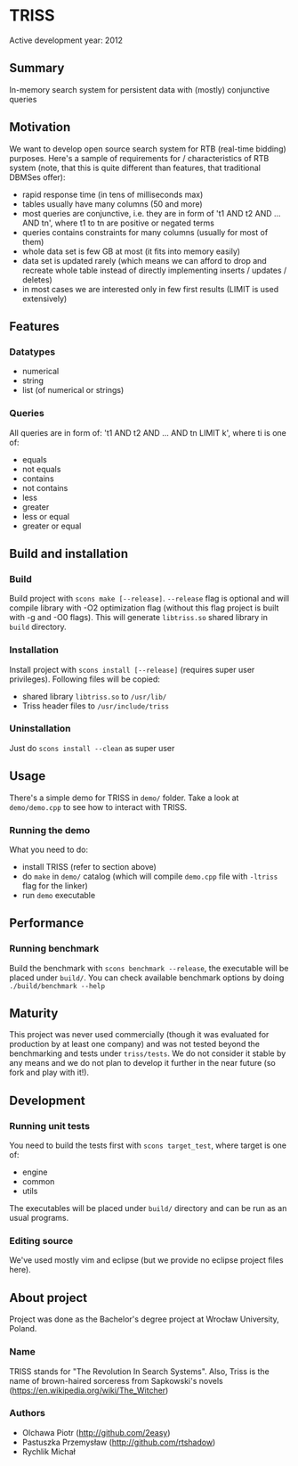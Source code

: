 # TRISS
Active development year: 2012

## Summary
In-memory search system for persistent data with (mostly) conjunctive queries

## Motivation
We want to develop open source search system for RTB (real-time bidding) purposes.
Here's a sample of requirements for / characteristics of RTB system (note, that this is quite different than features, that traditional DBMSes offer):
* rapid response time (in tens of milliseconds max)
* tables usually have many columns (50 and more)
* most queries are conjunctive, i.e. they are in form of 't1 AND t2 AND ... AND tn', where t1 to tn are positive or negated terms
* queries contains constraints for many columns (usually for most of them)
* whole data set is few GB at most (it fits into memory easily)
* data set is updated rarely (which means we can afford to drop and recreate whole table instead of directly implementing inserts / updates / deletes)
* in most cases we are interested only in few first results (LIMIT is used extensively)

## Features

### Datatypes
* numerical
* string
* list (of numerical or strings)

### Queries
All queries are in form of: 't1 AND t2 AND ... AND tn LIMIT k', where ti is one of:
* equals
* not equals
* contains
* not contains 
* less
* greater
* less or equal
* greater or equal

## Build and installation

### Build
Build project with ```scons make [--release]```. ```--release``` flag is optional and will compile library with -O2 optimization flag (without this flag project is built with -g and -O0 flags).
This will generate ```libtriss.so``` shared library in ```build``` directory.

### Installation
Install project with ```scons install [--release]``` (requires super user privileges). Following files will be copied:
* shared library ```libtriss.so``` to ```/usr/lib/```
* Triss header files to ```/usr/include/triss```

### Uninstallation
Just do ```scons install --clean``` as super user

## Usage
There's a simple demo for TRISS in ```demo/``` folder. Take a look at ```demo/demo.cpp``` to see how to interact with TRISS.

### Running the demo
What you need to do:
* install TRISS (refer to section above)
* do ```make``` in ```demo/``` catalog (which will compile ```demo.cpp``` file with ```-ltriss``` flag for the linker)
* run ```demo``` executable

## Performance

### Running benchmark
Build the benchmark with ```scons benchmark --release```, the executable will be placed under ```build/```. You can check available benchmark options by doing ```./build/benchmark --help```

## Maturity
This project was never used commercially (though it was evaluated for production by at least one company) and was not tested beyond the benchmarking and tests under ```triss/tests```. We do not consider it stable by any means and we do not plan to develop it further in the near future (so fork and play with it!).

## Development

### Running unit tests
You need to build the tests first with ```scons target_test```, where target is one of:
* engine
* common
* utils

The executables will be placed under ```build/``` directory and can be run as an usual programs.

### Editing source
We've used mostly vim and eclipse (but we provide no eclipse project files here).

## About project
Project was done as the Bachelor's degree project at Wrocław University, Poland.

### Name
TRISS stands for "The Revolution In Search Systems". Also, Triss is the name of brown-haired sorceress from Sapkowski's novels (https://en.wikipedia.org/wiki/The_Witcher)

### Authors
* Olchawa Piotr (http://github.com/2easy)
* Pastuszka Przemysław (http://github.com/rtshadow)
* Rychlik Michał 
